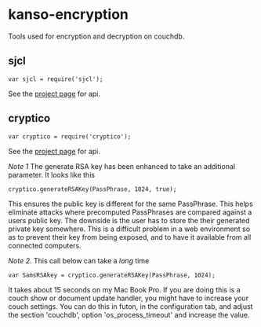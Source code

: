 kanso-encryption
================

Tools used for encryption and decryption on couchdb.


sjcl
----

```
var sjcl = require('sjcl');
```

See the [project page](http://crypto.stanford.edu/sjcl/) for api.



cryptico
--------

```
var cryptico = require('cryptico');
```

See the [project page](http://cryptico.wwwtyro.net/) for api.

*Note 1* The generate RSA key has been enhanced to take an additional parameter. It looks like this
```
cryptico.generateRSAKey(PassPhrase, 1024, true);
```
This ensures the public key is different for the same PassPhrase. This helps eliminate attacks where precomputed PassPhrases are
compared against a users public key. The downside is the user has to store the their generated private key somewhere. This is a difficult
problem in a web environment so as to prevent their key from being exposed, and to have it available from all connected computers.


*Note 2*. This call below can take a _long_ time

```
var SamsRSAkey = cryptico.generateRSAKey(PassPhrase, 1024);
```

It takes about 15 seconds on my Mac Book Pro. If you are doing this is a couch show or document update handler, you might
have to increase your couch settings. You can do this in futon, in the configuration tab, and adjust the section 'couchdb',
option 'os_process_timeout' and increase the value.


